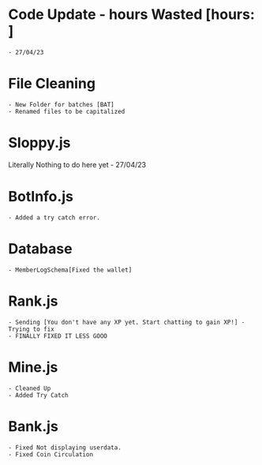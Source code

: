 # Code Update - hours Wasted [hours: ]
    - 27/04/23

# File Cleaning
    - New Folder for batches [BAT]
    - Renamed files to be capitalized

# Sloppy.js
Literally Nothing to do here yet - 27/04/23

# BotInfo.js
    - Added a try catch error.

# Database 
    - MemberLogSchema[Fixed the wallet]

# Rank.js
    - Sending [You don't have any XP yet. Start chatting to gain XP!] - Trying to fix
    - FINALLY FIXED IT LESS GOOO

# Mine.js 
    - Cleaned Up
    - Added Try Catch

# Bank.js
    - Fixed Not displaying userdata. 
    - Fixed Coin Circulation